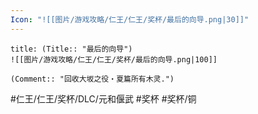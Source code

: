 ```yaml
---
Icon: "![[图片/游戏攻略/仁王/仁王/奖杯/最后的向导.png|30]]"
---
```

```ad-common-bronze-trophy
title: (Title:: "最后的向导")
![[图片/游戏攻略/仁王/仁王/奖杯/最后的向导.png|100]]

(Comment:: "回收大坂之役・夏篇所有木灵.")
```

#仁王/仁王/奖杯/DLC/元和偃武 #奖杯 #奖杯/铜
